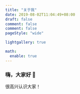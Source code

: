 ```yaml
---
title: "关于我"
date: 2019-08-02T11:04:49+08:00
draft: false
comment: false
comment: false
pageStyle: "wide"

lightgallery: true

math:
  enable: true
---
```


### 嗨，大家好 👋
很高兴认识大家！